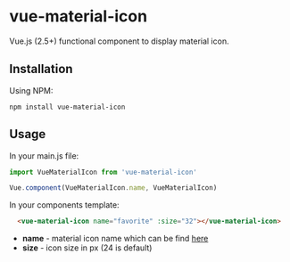 # vue-material-icon
Vue.js (2.5+) functional component to display material icon.


## Installation
Using NPM:
```
npm install vue-material-icon
```


## Usage
In your main.js file:
```js
import VueMaterialIcon from 'vue-material-icon'

Vue.component(VueMaterialIcon.name, VueMaterialIcon)
```

In your components template:
```html
  <vue-material-icon name="favorite" :size="32"></vue-material-icon>
```
- **name** - material icon name which can be find [here](https://material.io/icons/)
- **size** - icon size in px (24 is default)
